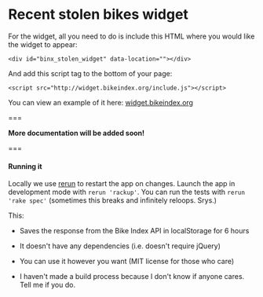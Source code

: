 # Recent stolen bikes widget

For the widget, all you need to do is include this HTML where you would like the widget to appear:

```
<div id="binx_stolen_widget" data-location=""></div>
```

And add this script tag to the bottom of your page:

```
<script src="http://widget.bikeindex.org/include.js"></script>
```

You can view an example of it here: [widget.bikeindex.org](http://widget.bikeindex.org)

===

**More documentation will be added soon!**

===


#### Running it

Locally we use [rerun](https://github.com/alexch/rerun) to restart the app on changes. Launch the app in development mode with `rerun 'rackup'`. You can run the tests with `rerun 'rake spec'` (sometimes this breaks and infinitely reloops. Srys.)

This: 

- Saves the response from the Bike Index API in localStorage for 6 hours

- It doesn't have any dependencies (i.e. doesn't require jQuery)

- You can use it however you want (MIT license for those who care)

- I haven't made a build process because I don't know if anyone cares. Tell me if you do.